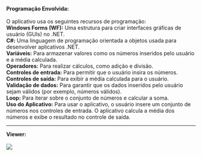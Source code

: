 <b>Programação Envolvida:</b><br><br>
O aplicativo usa os seguintes recursos de programação:<br>
<b>Windows Forms (WF):</b> Uma estrutura para criar interfaces gráficas de usuário (GUIs) no .NET.<br>
<b>C#:</b> Uma linguagem de programação orientada a objetos usada para desenvolver aplicativos .NET.<br>
<b>Variáveis:</b> Para armazenar valores como os números inseridos pelo usuário e a média calculada.<br>
<b>Operadores:</b> Para realizar cálculos, como adição e divisão.<br>
<b>Controles de entrada:</b> Para permitir que o usuário insira os números.<br>
<b>Controles de saída:</b> Para exibir a média calculada para o usuário.<br>
<b>Validação de dados:</b> Para garantir que os dados inseridos pelo usuário sejam válidos (por exemplo, números válidos).<br>
<b>Loop:</b> Para iterar sobre o conjunto de números e calcular a soma.<br>
<b>Uso do Aplicativo:</b> Para usar o aplicativo, o usuário insere um conjunto de números nos controles de entrada. O aplicativo calcula a média dos números e exibe o resultado no controle de saída.<hr>

<b>Viewer:</b><br><br>
<img src="https://lh3.googleusercontent.com/pw/AP1GczN3dKHgpL-NnVy7jf-Z-W1--bFbX3wbKtZcppazSMR-7yYslelRqQlMZiLjebqG4BIBlKkiCGiyBhLBR-TnXlAjsrZaV1iAH3lUbMCm5GDjQbj_10AoZ8sdFi5RyVsD8SYW_TzAlYgI-HwqctN8MtBvVGH_m62xWJGebDpChCk9AyriXnTcOAApvETD4ZbXBPwHh30pKZgZb2OQ_qH99t11m9NKLZyqKObFnoL1Lmcqg9cW21wL3SLqTfQLlUNe3k_mzeSrOIGRSJu4a2OmrsxFxWXaq_7PH4FuKggAZAlFPM5-IgAdx6MMXRYAoKTJpPcM4FyYVy0ofkIwdQIIVN76W8EcYUUnf01VvYqkZ4wKLscO-Y2M7QnHA22dnvVEesAZPZWkZZDb3vjHaTYJeiSEzhAKRSXn-QBoV7j8FBScO4ao2D1KjWNOL8FKFH-mzYf94HzYCpLMLkE72Yg7jCIDiMG_51kYg1xCPZdMnImRbC6vnbvuYuuOTblvMG6kA3TUGYDvMjLbv6IjFbvLo4Fh6ZSU92jurmds_TXqxKqqcS1OCBZNxraL83eajUJSo3LPsrXMbO5AD2A4nNRy75Fe_z2vw0uY5KigBeCDQBKP9wOXSfMUnNjriM64pygpZYRTyptTlqSFnEI3no42m7bqq8dRnY2A5F_bsdHCj1KvAftH3j64OLAOmllBCq_4ZdKPv6Jwsnx5FiL7rLflhtjjI5eHqHgcVZ_4_D56dMShhTu_TujKH_dVpEwb8_fIoDpsUed8IijiB2VZRsLUhSzUk6QF0Cfe7sKppD3If7d8sF7P7Wc_8YyYqeIM_SnjjsH6g9bw06As20gWsUE-JgftiJTbw045vBGQc0OeWXQLp5B0-FUq2q7uMA5eDCnNZz37nmi3LWKbjJRMXTOcUljPoTvjDyMmLm1teuP4DlUd5GXQmRvHfLtXxVs=w626-h513-s-no-gm?authuser=1"><br>
